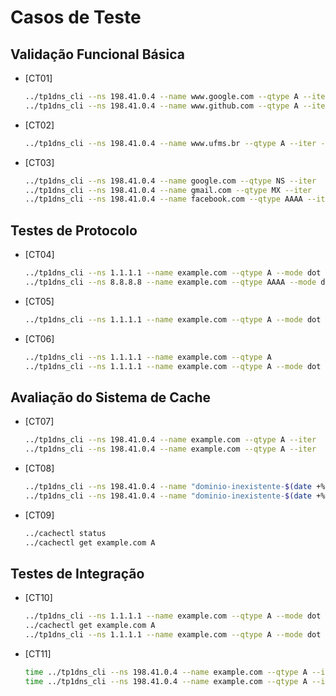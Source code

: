 # Casos de Teste

## Validação Funcional Básica
- [CT01]
    ```bash
    ../tp1dns_cli --ns 198.41.0.4 --name www.google.com --qtype A --iter --trace
    ../tp1dns_cli --ns 198.41.0.4 --name www.github.com --qtype A --iter
- [CT02]
    ```bash
    ../tp1dns_cli --ns 198.41.0.4 --name www.ufms.br --qtype A --iter --trace
- [CT03]
    ```bash
    ../tp1dns_cli --ns 198.41.0.4 --name google.com --qtype NS --iter
    ../tp1dns_cli --ns 198.41.0.4 --name gmail.com --qtype MX --iter
    ../tp1dns_cli --ns 198.41.0.4 --name facebook.com --qtype AAAA --iter

## Testes de Protocolo
- [CT04]
    ```bash
    ../tp1dns_cli --ns 1.1.1.1 --name example.com --qtype A --mode dot --sni cloudflare-dns.com
    ../tp1dns_cli --ns 8.8.8.8 --name example.com --qtype AAAA --mode dot --sni dns.google
- [CT05]
    ```bash
    ../tp1dns_cli --ns 1.1.1.1 --name example.com --qtype A --mode dot --sni cloudflare-dns.com --insecure-dot
- [CT06]
    ```bash
    ../tp1dns_cli --ns 1.1.1.1 --name example.com --qtype A
    ../tp1dns_cli --ns 1.1.1.1 --name example.com --qtype A --mode dot --sni cloudflare-dns.com

## Avaliação do Sistema de Cache
- [CT07]
    ```bash
    ../tp1dns_cli --ns 198.41.0.4 --name example.com --qtype A --iter
    ../tp1dns_cli --ns 198.41.0.4 --name example.com --qtype A --iter
- [CT08]
    ```bash
    ../tp1dns_cli --ns 198.41.0.4 --name "dominio-inexistente-$(date +%s).com" --qtype A --iter
    ../tp1dns_cli --ns 198.41.0.4 --name "dominio-inexistente-$(date +%s).com" --qtype A --iter
- [CT09]
    ```bash
    ../cachectl status
    ../cachectl get example.com A

## Testes de Integração
- [CT10]
    ```bash
    ../tp1dns_cli --ns 1.1.1.1 --name example.com --qtype A --mode dot --sni cloudflare-dns.com --iter --trace
    ../cachectl get example.com A
    ../tp1dns_cli --ns 1.1.1.1 --name example.com --qtype A --mode dot --sni cloudflare-dns.com --iter
- [CT11]
    ```bash
    time ../tp1dns_cli --ns 198.41.0.4 --name example.com --qtype A --iter > /dev/null 2>&1
    time ../tp1dns_cli --ns 198.41.0.4 --name example.com --qtype A --iter > /dev/null 2>&1
